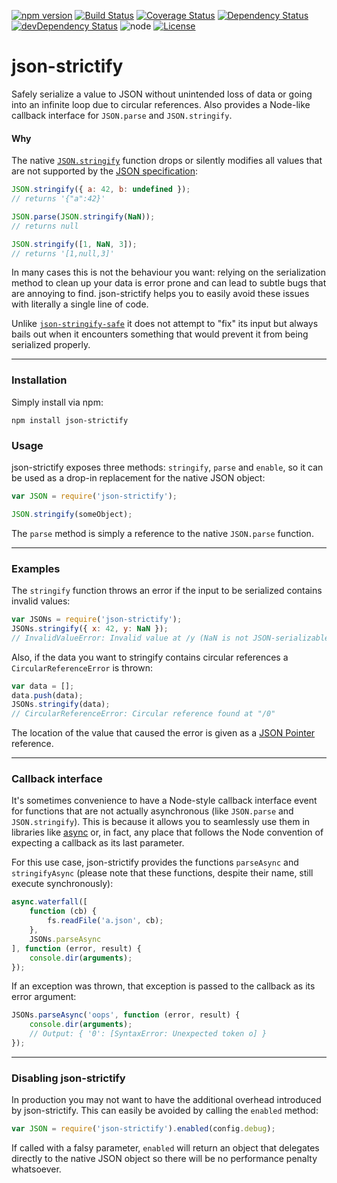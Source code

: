 [![npm version](http://img.shields.io/npm/v/json-strictify.svg?style=flat-square)](http://badge.fury.io/js/json-strictify)
[![Build Status](http://img.shields.io/travis/pigulla/json-strictify.svg?style=flat-square)](https://travis-ci.org/pigulla/json-strictify)
[![Coverage Status](https://img.shields.io/coveralls/pigulla/json-strictify.svg?style=flat-square)](https://coveralls.io/r/pigulla/json-strictify)
[![Dependency Status](https://david-dm.org/pigulla/json-strictify.svg?style=flat-square)](https://david-dm.org/pigulla/json-strictify)
[![devDependency Status](https://david-dm.org/pigulla/json-strictify/dev-status.svg?style=flat-square)](https://david-dm.org/pigulla/json-strictify#info=devDependencies)
![node](https://img.shields.io/node/v/json-strictify.svg?maxAge=2592000&style=flat-square)
[![License](https://img.shields.io/npm/l/json-strictify.svg?maxAge=2592000&style=flat-square)](https://github.com/pigulla/json-strictify/blob/master/LICENSE)

# json-strictify

Safely serialize a value to JSON without unintended loss of data or going into an infinite loop due to circular references. Also provides a Node-like callback interface for `JSON.parse` and `JSON.stringify`.

#### Why

The native [`JSON.stringify`](https://developer.mozilla.org/en-US/docs/Web/JavaScript/Reference/Global_Objects/JSON/stringify) function drops or silently modifies all values that are not supported by the [JSON specification](http://www.ecma-international.org/publications/files/ECMA-ST/ECMA-404.pdf):

```js
JSON.stringify({ a: 42, b: undefined });
// returns '{"a":42}'

JSON.parse(JSON.stringify(NaN));
// returns null

JSON.stringify([1, NaN, 3]);
// returns '[1,null,3]'
```

In many cases this is not the behaviour you want: relying on the serialization method to clean up your data is error prone and can lead to subtle bugs that are annoying to find. json-strictify helps you to easily avoid these issues with literally a single line of code.

Unlike [`json-stringify-safe`](https://www.npmjs.org/package/json-stringify-safe) it does not attempt to "fix" its input but always bails out when it encounters something that would prevent it from being serialized properly.

---

### Installation

Simply install via npm:
```
npm install json-strictify
```

### Usage

json-strictify exposes three methods: `stringify`, `parse` and `enable`, so it can be used as a drop-in replacement for the native JSON object:

```javascript
var JSON = require('json-strictify');

JSON.stringify(someObject);
```

The `parse` method is simply a reference to the native `JSON.parse` function.

---

### Examples

The `stringify` function throws an error if the input to be serialized contains invalid values:
```javascript
var JSONs = require('json-strictify');
JSONs.stringify({ x: 42, y: NaN });
// InvalidValueError: Invalid value at /y (NaN is not JSON-serializable)
```

Also, if the data you want to stringify contains circular references a `CircularReferenceError` is thrown:
```javascript
var data = [];
data.push(data);
JSONs.stringify(data);
// CircularReferenceError: Circular reference found at "/0"
```

The location of the value that caused the error is given as a [JSON Pointer](http://tools.ietf.org/html/rfc6901) reference.

---

### Callback interface

It's sometimes convenience to have a Node-style callback interface event for functions that are not actually asynchronous (like `JSON.parse` and `JSON.stringify`). This is because it allows you to seamlessly use them in libraries like [async](https://github.com/caolan/async) or, in fact, any place that follows the Node convention of expecting a callback as its last parameter.

For this use case, json-strictify provides the functions `parseAsync` and `stringifyAsync` (please note that these functions, despite their name, still execute synchronously):

```js
async.waterfall([
    function (cb) {
        fs.readFile('a.json', cb);
    },
    JSONs.parseAsync
], function (error, result) {
    console.dir(arguments);
});

```

If an exception was thrown, that exception is passed to the callback as its error argument:

```js
JSONs.parseAsync('oops', function (error, result) {
    console.dir(arguments);
    // Output: { '0': [SyntaxError: Unexpected token o] }
});

```

---

### Disabling json-strictify

In production you may not want to have the additional overhead introduced by json-strictify. This can easily be avoided by calling the `enabled` method:

```javascript
var JSON = require('json-strictify').enabled(config.debug);
```

If called with a falsy parameter, `enabled` will return an object that delegates directly to the native JSON object so there will be no performance penalty whatsoever.
